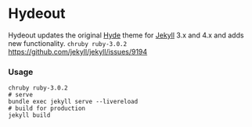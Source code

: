 # Hydeout

Hydeout updates the original [Hyde](https://github.com/poole/hyde)
theme for [Jekyll](http://jekyllrb.com) 3.x and 4.x and adds new functionality.
`chruby ruby-3.0.2`
https://github.com/jekyll/jekyll/issues/9194

### Usage
```
chruby ruby-3.0.2
# serve
bundle exec jekyll serve --livereload
# build for production
jekyll build

```
